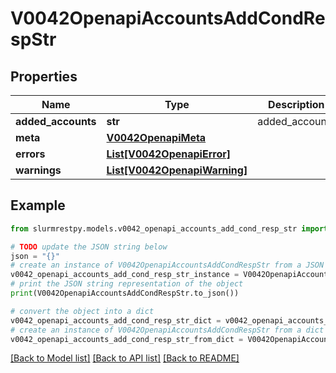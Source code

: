 # V0042OpenapiAccountsAddCondRespStr


## Properties

Name | Type | Description | Notes
------------ | ------------- | ------------- | -------------
**added_accounts** | **str** | added_accounts |
**meta** | [**V0042OpenapiMeta**](V0042OpenapiMeta.md) |  | [optional]
**errors** | [**List[V0042OpenapiError]**](V0042OpenapiError.md) |  | [optional]
**warnings** | [**List[V0042OpenapiWarning]**](V0042OpenapiWarning.md) |  | [optional]

## Example

```python
from slurmrestpy.models.v0042_openapi_accounts_add_cond_resp_str import V0042OpenapiAccountsAddCondRespStr

# TODO update the JSON string below
json = "{}"
# create an instance of V0042OpenapiAccountsAddCondRespStr from a JSON string
v0042_openapi_accounts_add_cond_resp_str_instance = V0042OpenapiAccountsAddCondRespStr.from_json(json)
# print the JSON string representation of the object
print(V0042OpenapiAccountsAddCondRespStr.to_json())

# convert the object into a dict
v0042_openapi_accounts_add_cond_resp_str_dict = v0042_openapi_accounts_add_cond_resp_str_instance.to_dict()
# create an instance of V0042OpenapiAccountsAddCondRespStr from a dict
v0042_openapi_accounts_add_cond_resp_str_from_dict = V0042OpenapiAccountsAddCondRespStr.from_dict(v0042_openapi_accounts_add_cond_resp_str_dict)
```
[[Back to Model list]](../README.md#documentation-for-models) [[Back to API list]](../README.md#documentation-for-api-endpoints) [[Back to README]](../README.md)


